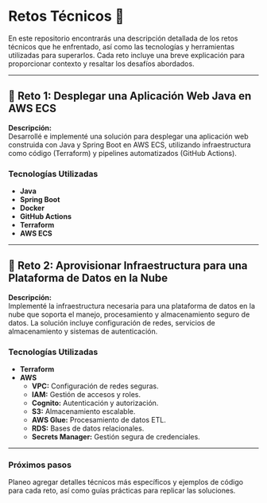 # Retos Técnicos 🚀

En este repositorio encontrarás una descripción detallada de los retos técnicos que he enfrentado, así como las tecnologías y herramientas utilizadas para superarlos. Cada reto incluye una breve explicación para proporcionar contexto y resaltar los desafíos abordados.

---

## 📌 **Reto 1: Desplegar una Aplicación Web Java en AWS ECS**

**Descripción:**  
Desarrollé e implementé una solución para desplegar una aplicación web construida con Java y Spring Boot en AWS ECS, utilizando infraestructura como código (Terraform) y pipelines automatizados (GitHub Actions).

### **Tecnologías Utilizadas**  
- **Java**  
- **Spring Boot**  
- **Docker**  
- **GitHub Actions**  
- **Terraform**  
- **AWS ECS**  

---

## 📌 **Reto 2: Aprovisionar Infraestructura para una Plataforma de Datos en la Nube**

**Descripción:**  
Implementé la infraestructura necesaria para una plataforma de datos en la nube que soporta el manejo, procesamiento y almacenamiento seguro de datos. La solución incluye configuración de redes, servicios de almacenamiento y sistemas de autenticación.

### **Tecnologías Utilizadas**  
- **Terraform**  
- **AWS**  
    - **VPC:** Configuración de redes seguras.  
    - **IAM:** Gestión de accesos y roles.  
    - **Cognito:** Autenticación y autorización.  
    - **S3:** Almacenamiento escalable.  
    - **AWS Glue:** Procesamiento de datos ETL.  
    - **RDS:** Bases de datos relacionales.  
    - **Secrets Manager:** Gestión segura de credenciales.  

---

### Próximos pasos  
Planeo agregar detalles técnicos más específicos y ejemplos de código para cada reto, así como guías prácticas para replicar las soluciones.